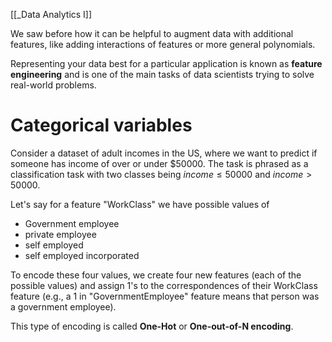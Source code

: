 [[_Data Analytics I]]

We saw before how it can be helpful to augment data with additional features, like adding interactions of features or more general polynomials.

Representing your data best for a particular application is known as **feature engineering** and is one of the main tasks of data scientists trying to solve real-world problems.

# Categorical variables

Consider a dataset of adult incomes in the US, where we want to predict if someone has income of over or under $50000. The task is phrased as a classification task with two classes being $income \leq 50000$ and $income > 50000$.

Let's say for a feature "WorkClass" we have possible values of
- Government employee
- private employee
- self employed
- self employed incorporated

To encode these four values, we create four new features (each of the possible values) and assign 1's to the correspondences of their WorkClass feature (e.g., a 1 in "GovernmentEmployee" feature means that person was a government employee).

This type of encoding is called **One-Hot** or **One-out-of-N encoding**.

